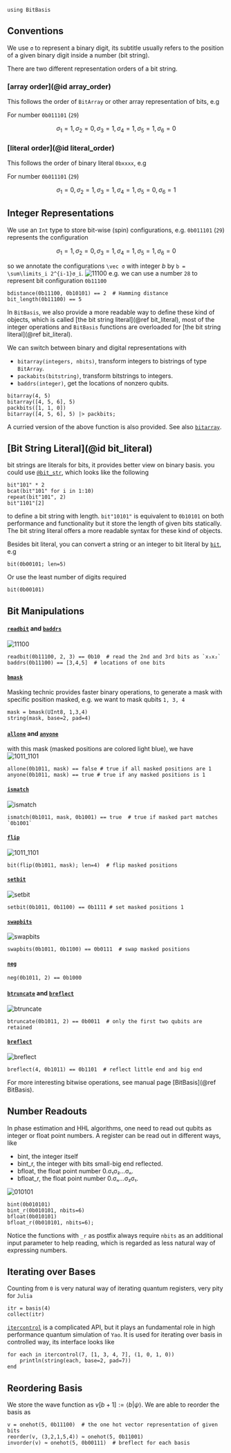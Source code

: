 ```@setup tutorial
using BitBasis
```

## Conventions

We use ``σ`` to represent a binary digit, its subtitle usually refers to the
position of a given binary digit inside a number (bit string).

There are two different representation orders of a bit string.

### [**array order**](@id array_order)

This follows the order of `BitArray` or other array representation of bits, e.g

For number `0b011101` (`29`)

```math
\sigma_1=1, \sigma_2=0, \sigma_3=1, \sigma_4=1, \sigma_5=1, \sigma_6=0
```

### [**literal order**](@id literal_order)

This follows the order of binary literal `0bxxxx`, e.g

For number `0b011101` (`29`)

```math
\sigma_1=0, \sigma_2=1, \sigma_3=1, \sigma_4=1, \sigma_5=0, \sigma_6=1
```

## Integer Representations

We use an `Int` type to store bit-wise (spin) configurations, e.g. `0b011101` (`29`) represents the configuration

```math
\sigma_1=1, \sigma_2=0, \sigma_3=1, \sigma_4=1, \sigma_5=1, \sigma_6=0
```

so we annotate the configurations ``\vec σ`` with integer $b$ by ``b = \sum\limits_i 2^{i-1}σ_i``.
![11100](assets/bitbasic.png)
e.g. we can use a number `28` to represent bit configuration `0b11100`

```@repl tutorial
bdistance(0b11100, 0b10101) == 2  # Hamming distance
bit_length(0b11100) == 5
```

In `BitBasis`, we also provide a more readable way to define these kind of objects, which is called [the bit string literal](@ref bit_literal), most of the integer operations and `BitBasis` functions are overloaded for [the bit string literal](@ref bit_literal).

We can switch between binary and digital representations with
* `bitarray(integers, nbits)`, transform integers to bistrings of type `BitArray`.
* `packabits(bitstring)`, transform bitstrings to integers.
* `baddrs(integer)`, get the locations of nonzero qubits.

```@repl tutorial
bitarray(4, 5)
bitarray([4, 5, 6], 5)
packbits([1, 1, 0])
bitarray([4, 5, 6], 5) |> packbits;
```

A curried version of the above function is also provided. See also [`bitarray`](@ref).

## [Bit String Literal](@id bit_literal)
bit strings are literals for bits, it provides better view on binary basis.
you could use [`@bit_str`](@ref), which looks like the following

```@repl tutorial
bit"101" * 2
bcat(bit"101" for i in 1:10)
repeat(bit"101", 2)
bit"1101"[2]
```

to define a bit string with length. `bit"10101"` is equivalent to `0b10101` on both performance and functionality but it store the length of given bits statically.
The bit string literal offers a more readable syntax for these kind of objects.

Besides bit literal, you can convert a string or an integer to bit literal by [`bit`](@ref), e.g

```@repl tutorial
bit(0b00101; len=5)
```

Or use the least number of digits required

```@repl tutorial
bit(0b00101)
```

## Bit Manipulations
#### [`readbit`](@ref) and [`baddrs`](@ref)
![11100](assets/11100.png)

```@repl tutorial
readbit(0b11100, 2, 3) == 0b10  # read the 2nd and 3rd bits as `x₃x₂`
baddrs(0b11100) == [3,4,5]  # locations of one bits
```

#### [`bmask`](@ref)
Masking technic provides faster binary operations, to generate a mask with specific position masked, e.g. we want to mask qubits `1, 3, 4`

```@repl tutorial
mask = bmask(UInt8, 1,3,4)
string(mask, base=2, pad=4)
```

#### [`allone`](@ref) and [`anyone`](@ref)
with this mask (masked positions are colored light blue), we have
![1011_1101](assets/1011_1101.png)

```@repl tutorial
allone(0b1011, mask) == false # true if all masked positions are 1
anyone(0b1011, mask) == true # true if any masked positions is 1
```

#### [`ismatch`](@ref)
![ismatch](assets/ismatch.png)

```@repl tutorial
ismatch(0b1011, mask, 0b1001) == true  # true if masked part matches `0b1001`
```


#### [`flip`](@ref)
![1011_1101](assets/flip.png)

```@repl tutorial
bit(flip(0b1011, mask); len=4)  # flip masked positions
```

#### [`setbit`](@ref)
![setbit](assets/setbit.png)

```@repl tutorial
setbit(0b1011, 0b1100) == 0b1111 # set masked positions 1
```

#### [`swapbits`](@ref)
![swapbits](assets/swapbits.png)

```@repl tutorial
swapbits(0b1011, 0b1100) == 0b0111  # swap masked positions
```

#### [`neg`](@ref)

```@repl tutorial
neg(0b1011, 2) == 0b1000
```

#### [`btruncate`](@ref) and [`breflect`](@ref)
![btruncate](assets/btruncate.png)

```@repl tutorial
btruncate(0b1011, 2) == 0b0011  # only the first two qubits are retained
```

#### [`breflect`](@ref)
![breflect](assets/breflect.png)

```@repl tutorial
breflect(4, 0b1011) == 0b1101  # reflect little end and big end
```


For more interesting bitwise operations, see manual page [BitBasis](@ref BitBasis).

## Number Readouts
In phase estimation and HHL algorithms, one need to read out qubits as integer or float point numbers.
A register can be read out in different ways, like
* bint, the integer itself
* bint_r, the integer with bits small-big end reflected.
* bfloat, the float point number 0.σ₁σ₂...σₙ.
* bfloat_r, the float point number 0.σₙ...σ₂σ₁.

![010101](assets/010101.png)


```@repl tutorial
bint(0b010101)
bint_r(0b010101, nbits=6)
bfloat(0b010101)
bfloat_r(0b010101, nbits=6);
```

Notice the functions with `_r` as postfix always require `nbits` as an additional input parameter to help reading, which is regarded as less natural way of expressing numbers.

## Iterating over Bases
Counting from `0` is very natural way of iterating quantum registers, very pity for `Julia`


```@repl tutorial
itr = basis(4)
collect(itr)
```


[`itercontrol`](@ref) is a complicated API, but it plays an fundamental role in high performance quantum simulation of `Yao`. It is used for iterating over basis in controlled way, its interface looks like

```@repl tutorial
for each in itercontrol(7, [1, 3, 4, 7], (1, 0, 1, 0))
    println(string(each, base=2, pad=7))
end
```

## Reordering Basis
We store the wave function as $v[b+1] := \langle b|\psi\rangle$.
We are able to reorder the basis as


```@repl tutorial
v = onehot(5, 0b11100)  # the one hot vector representation of given bits
reorder(v, (3,2,1,5,4)) ≈ onehot(5, 0b11001)
invorder(v) ≈ onehot(5, 0b00111)  # breflect for each basis
```
